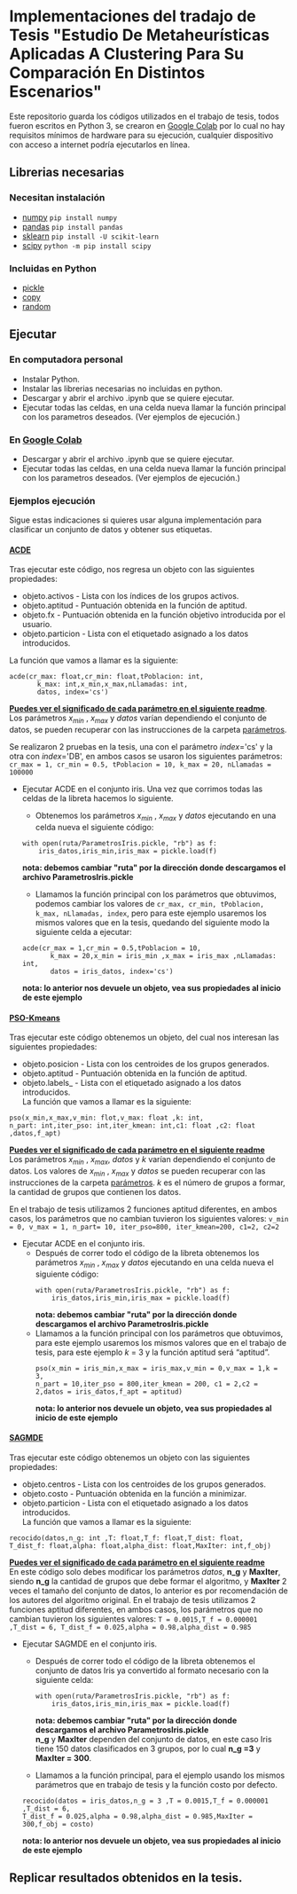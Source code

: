 # Implementaciones del tradajo de Tesis "Estudio De Metaheurísticas Aplicadas A Clustering Para Su Comparación En Distintos Escenarios"
Este repositorio guarda los códigos utilizados en el trabajo de tesis, todos fueron escritos en Python 3, se crearon en [Google Colab](https://colab.research.google.com) por lo cual no hay requisitos mínimos de hardware para su ejecución, cualquier dispositivo con acceso a internet podría ejecutarlos en línea.

## Librerias necesarias
### Necesitan instalación
- [numpy](https://numpy.org/)    `pip install numpy` 
- [pandas](https://pandas.pydata.org/docs/) `pip install pandas`
- [sklearn](https://scikit-learn.org/stable/) `pip install -U scikit-learn`
- [scipy](https://scipy.org/) `python -m pip install scipy`
### Incluidas en Python
- [pickle](https://docs.python.org/3/library/pickle.html) 
- [copy](https://docs.python.org/es/3/library/copy.html) 
- [random](https://docs.python.org/es/3/library/random.html) 
## Ejecutar
### En computadora personal
* Instalar Python.
* Instalar las librerias necesarias no incluidas en python.
* Descargar y abrir el archivo .ipynb que se quiere ejecutar.
* Ejecutar todas las celdas, en una celda nueva llamar la función principal con los parametros deseados. (Ver ejemplos de ejecución.)
### En [Google Colab](https://colab.research.google.com)
* Descargar y abrir el archivo .ipynb que se quiere ejecutar.
* Ejecutar todas las celdas, en una celda nueva llamar la función principal con los parametros deseados. (Ver ejemplos de ejecución.)
### Ejemplos ejecución
Sigue estas indicaciones si quieres usar alguna implementación para clasificar un conjunto de datos y obtener sus etiquetas.


#### [ACDE](/ACDE_EvolucionDiferencial.ipynb)
  Tras ejecutar este código, nos regresa un objeto con las siguientes propiedades:
  * objeto.activos - Lista con los índices de los grupos activos.
  * objeto.aptitud - Puntuación obtenida en la función de aptitud.
  * objeto.fx - Puntuación obtenida en la función objetivo introducida por el usuario.
  * objeto.particion - Lista con el etiquetado asignado a los datos introducidos.
  
La función que vamos a llamar es la siguiente:
  ```
  acde(cr_max: float,cr_min: float,tPoblacion: int,
         k_max: int,x_min,x_max,nLlamadas: int,
         datos, index='cs')
  ```
  [**Puedes ver el significado de cada parámetro en el siguiente readme**](GuiasAlgoritmos/ACDE.md).  
  Los parámetros $x_{min}$ , $x_{max}$ y $datos$ varían dependiendo el conjunto de datos, se pueden recuperar con las instrucciones de la carpeta [parámetros](ParametrosDatos/).
  
  Se realizaron 2 pruebas en la tesis, una con el parámetro $index =$'cs' y la otra con $index =$'DB', en ambos casos se usaron los siguientes parámetros:
   `
  cr_max = 1,
  cr_min = 0.5,
  tPoblacion = 10,
  k_max = 20,
  nLlamadas = 100000
  `
  - Ejecutar ACDE en el conjunto iris.
      Una vez que corrimos todas las celdas de la libreta hacemos lo siguiente.
      - Obtenemos los parámetros $x_{min}$ , $x_{max}$ y $datos$ ejecutando en una celda nueva el siguiente código:
      ```
      with open(ruta/ParametrosIris.pickle, "rb") as f:
          iris_datos,iris_min,iris_max = pickle.load(f)
      ```
      **nota: debemos cambiar "ruta" por la dirección donde descargamos el archivo ParametrosIris.pickle**
      - Llamamos la función principal con los parámetros que obtuvimos, podemos cambiar los valores de
        `
        cr_max, cr_min, tPoblacion, k_max, nLlamadas, index
        `, pero para este ejemplo usaremos los mismos valores que en la tesis, quedando del siguiente modo la siguiente celda a ejecutar:
  
      ```
      acde(cr_max = 1,cr_min = 0.5,tPoblacion = 10,
             k_max = 20,x_min = iris_min ,x_max = iris_max ,nLlamadas: int,
             datos = iris_datos, index='cs')
      ```
       **nota: lo anterior nos devuele un objeto, vea sus propiedades al inicio de este ejemplo**

  #### [PSO-Kmeans](/PSO-kmeans.ipynb)
  Tras ejecutar este código obtenemos un objeto, del cual nos interesan las siguientes propiedades:
  * objeto.posicion - Lista con los centroides de los grupos generados.
  * objeto.aptitud - Puntuación obtenida en la función de aptitud.
  * objeto.labels_ - Lista con el etiquetado asignado a los datos introducidos.  
  La función que vamos a llamar es la siguiente:
  ```
  pso(x_min,x_max,v_min: flot,v_max: float ,k: int,
  n_part: int,iter_pso: int,iter_kmean: int,c1: float ,c2: float ,datos,f_apt)

  ```
  [**Puedes ver el significado de cada parámetro en el siguiente readme**](GuiasAlgoritmos/PSO-kmeans.md)  
  Los parámetros $x_{min}$ , $x_{max}$, $datos$ y $k$ varían dependiendo el conjunto de datos. Los valores de $x_{min}$ , $x_{max}$ y $datos$ se pueden recuperar con las instrucciones de la carpeta [parámetros](/ParametrosDatos). $k$ es el número de grupos a formar, la cantidad de grupos que contienen los datos.  
  
  En el trabajo de tesis utilizamos 2 funciones aptitud diferentes, en ambos casos, los parámetros que no cambian tuvieron los siguientes valores:
  `
  v_min = 0,
  v_max = 1,
  n_part= 10,
  iter_pso=800,
  iter_kmean=200,
  c1=2,
  c2=2
  `
  - Ejecutar ACDE en el conjunto iris.
    - Después de correr todo el código de la libreta obtenemos los parámetros $x_{min}$ , $x_{max}$ y $datos$ ejecutando en una celda nueva el siguiente código:
      ```
      with open(ruta/ParametrosIris.pickle, "rb") as f:
          iris_datos,iris_min,iris_max = pickle.load(f)
      ```
      **nota: debemos cambiar "ruta" por la dirección donde descargamos el archivo ParametrosIris.pickle**
    - Llamamos a la función principal con los parámetros que obtuvimos, para este ejemplo usaremos los mismos valores que en el trabajo de tesis, para este ejemplo $k$ = 3 y la función aptitud será “aptitud”.
        ```
        pso(x_min = iris_min,x_max = iris_max,v_min = 0,v_max = 1,k = 3,
        n_part = 10,iter_pso = 800,iter_kmean = 200, c1 = 2,c2 = 2,datos = iris_datos,f_apt = aptitud)
      
        ```
        **nota: lo anterior nos devuele un objeto, vea sus propiedades al inicio de este ejemplo**
      
  #### [SAGMDE](/SAGMDErecocido.ipynb)
  Tras ejecutar este código obtenemos un objeto con las siguientes propiedades:
  * objeto.centros - Lista con los centroides de los grupos generados.
  * objeto.costo - Puntuación obtenida en la función a minimizar.
  * objeto.particion - Lista con el etiquetado asignado a los datos introducidos.  
  La función que vamos a llamar es la siguiente:
```
recocido(datos,n_g: int ,T: float,T_f: float,T_dist: float,
T_dist_f: float,alpha: float,alpha_dist: float,MaxIter: int,f_obj)
```
[**Puedes ver el significado de cada parámetro en el siguiente readme**](GuiasAlgoritmos/SAGMDE.md)  
En este código solo debes modificar los parámetros $datos$, **n_g** y **MaxIter**, siendo **n_g** la cantidad de grupos que debe formar el algoritmo, y **MaxIter** 2 veces el tamaño del conjunto de datos, lo anterior es por recomendación de los autores del algoritmo original.
En el trabajo de tesis utilizamos 2 funciones aptitud diferentes, en ambos casos, los parámetros que no cambian tuvieron los siguientes valores:
`
T = 0.0015,T_f = 0.000001 ,T_dist = 6,
T_dist_f = 0.025,alpha = 0.98,alpha_dist = 0.985
`
- Ejecutar SAGMDE en el conjunto iris.
  -  Después de correr todo el código de la libreta obtenemos el conjunto de datos Iris ya convertido al formato necesario con la siguiente celda:
      ```
      with open(ruta/ParametrosIris.pickle, "rb") as f:
          iris_datos,iris_min,iris_max = pickle.load(f)
      ```
    
      **nota: debemos cambiar "ruta" por la dirección donde descargamos el archivo ParametrosIris.pickle**  
      **n_g** y **MaxIter** dependen del conjunto de datos, en este caso Iris tiene 150 datos clasificados en 3 grupos, por lo cual **n_g =3** y **MaxIter = 300**.
  -   Llamamos a la función principal, para el ejemplo usando los mismos parámetros que en trabajo de tesis y la función costo por defecto.
    ```
    recocido(datos = iris_datos,n_g = 3 ,T = 0.0015,T_f = 0.000001 ,T_dist = 6,
    T_dist_f = 0.025,alpha = 0.98,alpha_dist = 0.985,MaxIter = 300,f_obj = costo)
    ```
    **nota: lo anterior nos devuele un objeto, vea sus propiedades al inicio de este ejemplo**

## Replicar resultados obtenidos en la tesis.



















